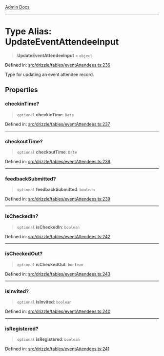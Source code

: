 [Admin Docs](/)

***

# Type Alias: UpdateEventAttendeeInput

> **UpdateEventAttendeeInput** = `object`

Defined in: [src/drizzle/tables/eventAttendees.ts:236](https://github.com/Sourya07/talawa-api/blob/583d62db9438de398bb9012a4a2617e2cb268b08/src/drizzle/tables/eventAttendees.ts#L236)

Type for updating an event attendee record.

## Properties

### checkinTime?

> `optional` **checkinTime**: `Date`

Defined in: [src/drizzle/tables/eventAttendees.ts:237](https://github.com/Sourya07/talawa-api/blob/583d62db9438de398bb9012a4a2617e2cb268b08/src/drizzle/tables/eventAttendees.ts#L237)

***

### checkoutTime?

> `optional` **checkoutTime**: `Date`

Defined in: [src/drizzle/tables/eventAttendees.ts:238](https://github.com/Sourya07/talawa-api/blob/583d62db9438de398bb9012a4a2617e2cb268b08/src/drizzle/tables/eventAttendees.ts#L238)

***

### feedbackSubmitted?

> `optional` **feedbackSubmitted**: `boolean`

Defined in: [src/drizzle/tables/eventAttendees.ts:239](https://github.com/Sourya07/talawa-api/blob/583d62db9438de398bb9012a4a2617e2cb268b08/src/drizzle/tables/eventAttendees.ts#L239)

***

### isCheckedIn?

> `optional` **isCheckedIn**: `boolean`

Defined in: [src/drizzle/tables/eventAttendees.ts:242](https://github.com/Sourya07/talawa-api/blob/583d62db9438de398bb9012a4a2617e2cb268b08/src/drizzle/tables/eventAttendees.ts#L242)

***

### isCheckedOut?

> `optional` **isCheckedOut**: `boolean`

Defined in: [src/drizzle/tables/eventAttendees.ts:243](https://github.com/Sourya07/talawa-api/blob/583d62db9438de398bb9012a4a2617e2cb268b08/src/drizzle/tables/eventAttendees.ts#L243)

***

### isInvited?

> `optional` **isInvited**: `boolean`

Defined in: [src/drizzle/tables/eventAttendees.ts:240](https://github.com/Sourya07/talawa-api/blob/583d62db9438de398bb9012a4a2617e2cb268b08/src/drizzle/tables/eventAttendees.ts#L240)

***

### isRegistered?

> `optional` **isRegistered**: `boolean`

Defined in: [src/drizzle/tables/eventAttendees.ts:241](https://github.com/Sourya07/talawa-api/blob/583d62db9438de398bb9012a4a2617e2cb268b08/src/drizzle/tables/eventAttendees.ts#L241)
